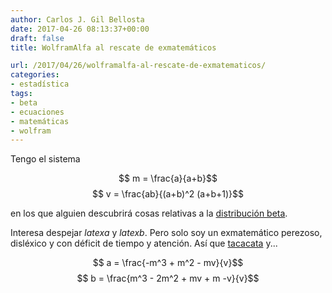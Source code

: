 ```yaml
---
author: Carlos J. Gil Bellosta
date: 2017-04-26 08:13:37+00:00
draft: false
title: WolframAlfa al rescate de exmatemáticos

url: /2017/04/26/wolframalfa-al-rescate-de-exmatematicos/
categories:
- estadística
tags:
- beta
- ecuaciones
- matemáticas
- wolfram
---
```


Tengo el sistema


$$ m = \frac{a}{a+b}$$
$$ v = \frac{ab}{(a+b)^2 (a+b+1)}$$

en los que alguien descubrirá cosas relativas a la [distribución beta](https://en.wikipedia.org/wiki/Beta_distribution).

Interesa despejar $latex a$ y $latex b$. Pero solo soy un exmatemático perezoso, disléxico y con déficit de tiempo y atención. Así que [tacacata](https://www.wolframalpha.com/input/?i=x+%2F(x%2By)+%3D+m,+x*y+%2F((x%2By)*(x%2By)+*(x+%2B+y+%2B1))+%3D+v) y...


$$ a = \frac{-m^3 + m^2 - mv}{v}$$
$$ b = \frac{m^3 - 2m^2 + mv + m -v}{v}$$
